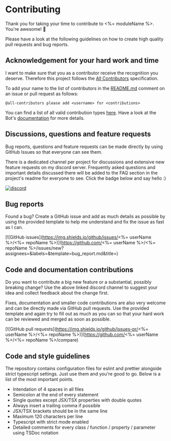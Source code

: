 # Contributing

Thank you for taking your time to contribute to <%= moduleName %>. You're awesome! :tada:

Please have a look at the following guidelines on how to create high quality pull requests and bug reports.

## Acknowledgement for your hard work and time

I want to make sure that you as a contributor receive the recognition you deserve. Therefore this project follows the [All Contributors](https://allcontributors.org/) specification.

To add your name to the list of contributors in the [README.md](README.md) comment on an issue or pull request as follows:

```
@all-contributors please add <username> for <contributions>
```

You can find a list of all valid contribution types [here](https://allcontributors.org/docs/en/emoji-key). Have a look at the Bot's [documentation](https://allcontributors.org/docs/en/bot/usage) for more details.

## Discussions, questions and feature requests

Bug reports, questions and feature requests can be made directly by using GitHub Issues so that everyone can see them.

There is a dedicated channel per project for discussions and extensive new feature requests on my discord server. Frequently asked questions and important details discussed there will be added to the FAQ section in the project's readme for everyone to see. Click the badge below and say hello :)

[![discord](https://img.shields.io/discord/620938362379042837)](https://discord.gg/MEpKcF3)

## Bug reports

Found a bug? Create a GitHub issue and add as much details as possible by using the provided template to help me understand and fix the issue as fast as I can.

[![GitHub issues](https://img.shields.io/github/issues/<%= userName %>/<%= repoName %>)](https://github.com/<%= userName %>/<%= repoName %>/issues/new?assignees=&labels=&template=bug_report.md&title=)

## Code and documentation contributions

Do you want to contribute a big new feature or a substantial, possibly breaking change? Use the above linked discord channel to suggest your idea and collect feedback about the change first.

Fixes, documentation and smaller code contributions are also very welcome and can be directly made via GitHub pull requests. Use the provided template and again try to fill out as much as you can so that your hard work can be reviewed and merged as soon as possible.

[![GitHub pull requests](https://img.shields.io/github/issues-pr/<%= userName %>/<%= repoName %>)](https://github.com/<%= userName %>/<%= repoName %>/compare)

## Code and style guidelines

The repository contains configuration files for eslint and prettier alongside strict typescript settings. Just use them and you're good to go. Below is a list of the most important points.

- Intendation of 4 spaces in all files
- Semicolon at the end of every statement
- Single quotes except JSX/TSX properties with double quotes
- Always insert a trailing comma if possible
- JSX/TSX brackets should be in the same line
- Maximum 120 characters per line
- Typescript with strict mode enabled
- Detailed comments for every class / function / property / parameter using TSDoc notation